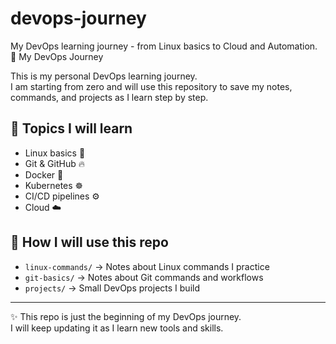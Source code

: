 # devops-journey
My DevOps learning journey - from Linux basics to Cloud and Automation.
🚀 My DevOps Journey

This is my personal DevOps learning journey.  
I am starting from zero and will use this repository to save my notes, commands, and projects as I learn step by step.

## 📌 Topics I will learn
- Linux basics 🐧  
- Git & GitHub 🔥  
- Docker 🐳  
- Kubernetes ☸️  
- CI/CD pipelines ⚙️  
- Cloud ☁️  

## 📂 How I will use this repo
- `linux-commands/` → Notes about Linux commands I practice  
- `git-basics/` → Notes about Git commands and workflows  
- `projects/` → Small DevOps projects I build  

---

✨ This repo is just the beginning of my DevOps journey.  
I will keep updating it as I learn new tools and skills.
